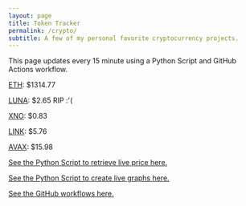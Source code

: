 ```yaml
---
layout: page
title: Token Tracker
permalink: /crypto/
subtitle: A few of my personal favorite cryptocurrency projects.
---
```


 This page updates every 15 minute using a Python Script and GitHub Actions workflow.


<!--BEGINCRYPTOINPUT-->
[ETH](https://smfxfc.github.io/crypto/eth.html): $1314.77

[LUNA](https://smfxfc.github.io/crypto/luna.html): $2.65 RIP :'(

[XNO](https://smfxfc.github.io/crypto/xno.html): $0.83

[LINK](https://smfxfc.github.io/crypto/link.html): $5.76

[AVAX](https://smfxfc.github.io/crypto/avax.html): $15.98

<!--ENDCRYPTOINPUT-->
 
 
[See the Python Script to retrieve live price here.](https://github.com/smfxfc/smfxfc.github.io/blob/master/src/get_cryptos.py)

[See the Python Script to create live graphs here.](https://github.com/smfxfc/smfxfc.github.io/blob/master/src/graph_crypto.py)

[See the GitHub workflows here.](https://github.com/smfxfc/smfxfc.github.io/blob/master/.github/workflows/)
